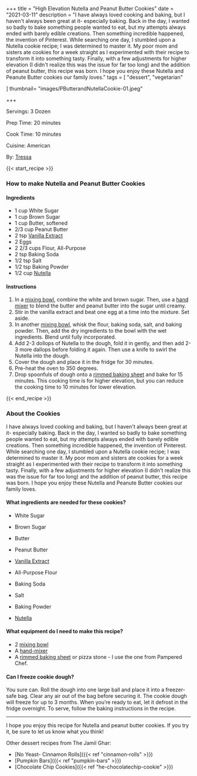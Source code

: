 +++
title = "High Elevation Nutella and Peanut Butter Cookies"
date = "2021-03-11"
description = "I have always loved cooking and baking, but I haven't always been great at it- especially baking. Back in the day, I wanted so badly to bake something people wanted to eat, but my attempts always ended with barely edible creations. Then something incredible happened, the invention of Pinterest. While searching one day, I stumbled upon a Nutella cookie recipe; I was determined to master it. My poor mom and sisters ate cookies for a week straight as I experimented with their recipe to transform it into something tasty. Finally, with a few adjustments for higher elevation (I didn't realize this was the issue for far too long) and the addition of peanut butter, this recipe was born. I hope you enjoy these Nutella and Peanute Butter cookies our family loves."
tags = [
    "dessert",
    "vegetarian"
 
]
thumbnail= "images/PButterandNutellaCookie-01.jpeg"

+++

Servings: 3 Dozen <!--more-->

Prep Time: 20 minutes

Cook Time: 10 minutes 

Cuisine: American  

By: [Tressa](https://www.jamilghar.com/about/)

{{< start_recipe >}}

### How to make Nutella and Peanut Butter Cookies

#### Ingredients 

* 1 cup White Sugar
* 1 cup Brown Sugar
* 1 cup Butter, softened
* 2/3 cup Peanut Butter 
* 2 tsp [Vanilla Extract](https://amzn.to/3o3rAPj)
* 2 Eggs
* 2 2/3 cups Flour, All-Purpose 
* 2 tsp Baking Soda
* 1/2 tsp Salt
* 1/2 tsp Baking Powder
* 1/2 cup [Nutella](https://amzn.to/3vgU75p)

#### Instructions 

1. In a [mixing bowl](https://amzn.to/3D2NC8M), combine the white and brown sugar. Then, use a [hand mixer](https://amzn.to/3bB2G3c) to blend the butter and peanut butter into the sugar until creamy.  
2. Stir in the vanilla extract and beat one egg at a time into the mixture. Set aside. 
3. In another [mixing bowl](https://amzn.to/3D2NC8M), whisk the flour, baking soda, salt, and baking powder. Then, add the dry ingredients to the bowl with the wet ingredients. Blend until fully incorporated. 
4. Add 2-3 dollops of Nutella to the dough, fold it in gently, and then add 2-3 more dallops before folding it again. Then use a knife to swirl the Nutella into the dough. 
5. Cover the dough and place it in the fridge for 30 minutes. 
6. Pre-heat the oven to 350 degrees. 
7. Drop spoonfuls of dough onto a [rimmed baking sheet](https://amzn.to/3vhinF4) and bake for 15 minutes. This cooking time is for higher elevation, but you can reduce the cooking time to 10 minutes for lower elevation. 

{{< end_recipe >}}

### About the Cookies  

I have always loved cooking and baking, but I haven't always been great at it- especially baking. Back in the day, I wanted so badly to bake something people wanted to eat, but my attempts always ended with barely edible creations. Then something incredible happened, the invention of Pinterest. While searching one day, I stumbled upon a Nutella cookie recipe; I was determined to master it. My poor mom and sisters ate cookies for a week straight as I experimented with their recipe to transform it into something tasty. Finally, with a few adjustments for higher elevation (I didn't realize this was the issue for far too long) and the addition of peanut butter, this recipe was born. I hope you enjoy these Nutella and Peanute Butter cookies our family loves.

#### What ingredients are needed for these cookies?

* White Sugar 

* Brown Sugar 

* Butter 

* Peanut Butter

* [Vanilla Extract](https://amzn.to/3o3rAPj)

* All-Purpose Flour

* Baking Soda

* Salt 

* Baking Powder

* [Nutella](https://amzn.to/3vgU75p)

#### What equipment do I need to make this recipe?

* 2 [mixing bowl](https://amzn.to/3D2NC8M)
* A [hand-mixer](https://amzn.to/3bB2G3c)
* A [rimmed baking sheet](https://amzn.to/3vhinF4) or pizza stone - I use the one from Pampered Chef.

#### Can I freeze cookie dough? 

You sure can. Roll the dough into one large ball and place it into a freezer-safe bag. Clear any air out of the bag before securing it. The cookie dough will freeze for up to 3 months. When you’re ready to eat, let it defrost in the fridge overnight. To serve, follow the baking instructions in the recipe.  

----

I hope you enjoy this recipe for Nutella and peanut butter cookies. If you try it, be sure to let us know what you think!

Other dessert recipes from The Jamil Ghar:
* [No Yeast- Cinnamon Rolls]({{< ref "cinnamon-rolls" >}})
* [Pumpkin Bars]({{< ref "pumpkin-bars" >}})
* [Chocolate Chip Cookies]({{< ref "he-chocolatechip-cookie" >}})
